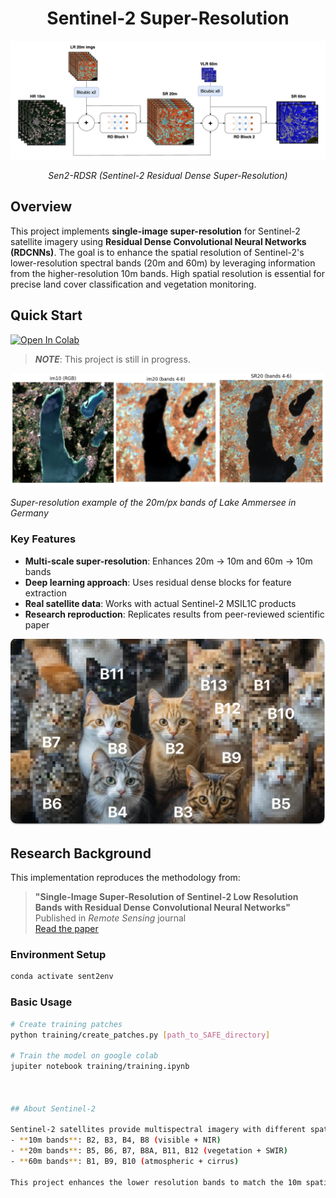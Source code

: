 <h1 align=center> Sentinel-2 Super-Resolution </h1>

<div align="center">

![DL model](images/model.png)

*Sen2-RDSR (Sentinel-2 Residual Dense Super-Resolution)*

</div>


## Overview

This project implements **single-image super-resolution** for Sentinel-2 satellite imagery using **Residual Dense Convolutional Neural Networks (RDCNNs)**. The goal is to enhance the spatial resolution of Sentinel-2's lower-resolution spectral bands (20m and 60m) by leveraging information from the higher-resolution 10m bands. High spatial resolution is essential for
precise land cover classification and vegetation monitoring.

## Quick Start
[![Open In Colab](https://colab.research.google.com/assets/colab-badge.svg)](https://colab.research.google.com/github/MrJJimenez/Super-Resolution-of-Sentinel-2-Low-Resolution/blob/main/training/training.ipynb)

> **_NOTE_**: This project is still in progress.

![Ammersee Germany](images/ammersee.png)

*Super-resolution example of the 20m/px bands of Lake Ammersee in Germany*

### Key Features
- **Multi-scale super-resolution**: Enhances 20m → 10m and 60m → 10m bands
- **Deep learning approach**: Uses residual dense blocks for feature extraction
- **Real satellite data**: Works with actual Sentinel-2 MSIL1C products
- **Research reproduction**: Replicates results from peer-reviewed scientific paper

![Band Analogies](images/cats_analogies_with_bands.png)

## Research Background

This implementation reproduces the methodology from:
> **"Single-Image Super-Resolution of Sentinel-2 Low Resolution Bands with Residual Dense Convolutional Neural Networks"**  
> Published in *Remote Sensing* journal  
> [Read the paper](https://www.mdpi.com/2072-4292/13/24/5007)


### Environment Setup
```bash
conda activate sent2env
```

### Basic Usage
```bash
# Create training patches
python training/create_patches.py [path_to_SAFE_directory]

# Train the model on google colab
jupiter notebook training/training.ipynb



## About Sentinel-2

Sentinel-2 satellites provide multispectral imagery with different spatial resolutions:
- **10m bands**: B2, B3, B4, B8 (visible + NIR)
- **20m bands**: B5, B6, B7, B8A, B11, B12 (vegetation + SWIR)  
- **60m bands**: B1, B9, B10 (atmospheric + cirrus)

This project enhances the lower resolution bands to match the 10m spatial detail.